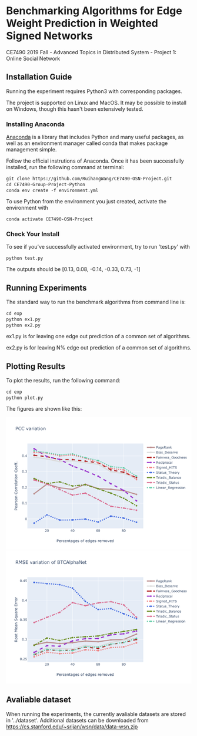 # Benchmarking Algorithms for Edge Weight Prediction in Weighted Signed Networks

CE7490 2019 Fall - Advanced Topics in Distributed System - Project 1: Online Social Network

## Installation Guide
Running the experiment requires Python3 with corresponding packages.

The project is supported on Linux and MacOS. It may be possible to install on Windows, though this hasn't been extensively tested.

### Installing Anaconda
[Anaconda](https://www.anaconda.com/distribution/) is a library that includes Python and many useful packages, as well as an environment manager called conda that makes package management simple.

Follow the official instrutions of Anaconda. Once it has been successfully installed, run the following command at terminal:

```
git clone https://github.com/RuihangWang/CE7490-OSN-Project.git
cd CE7490-Group-Project-Python
conda env create -f environment.yml
```

To use Python from the environment you just created, activate the environment with

```
conda activate CE7490-OSN-Project
```

### Check Your Install
To see if you've successfully activated environment, try to run 'test.py' with

```
python test.py
```

The outputs should be [0.13, 0.08, -0.14, -0.33, 0.73, -1]

## Running Experiments

The standard way to run the benchmark algorithms from command line is:

```
cd exp
python ex1.py 
python ex2.py 
```
ex1.py is for leaving one edge out prediction of a common set of algorithms.

ex2.py is for leaving N% edge out prediction of a common set of algorithms.

## Plotting Results
To plot the results, run the following command:

```
cd exp
python plot.py
```

The figures are shown like this:

![result pic](./results/fig1.png)
![result pic](./results/fig2.png)

## Avaliable dataset
When running the experiments, the currently avaliable datasets are stored in '../dataset'. Additional datasets can be downloaded from https://cs.stanford.edu/~srijan/wsn/data/data-wsn.zip
